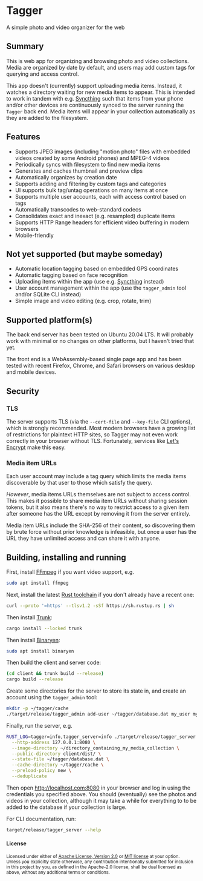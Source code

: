 # Tagger

A simple photo and video organizer for the web

## Summary

This is web app for organizing and browsing photo and video collections.  Media
are organized by date by default, and users may add custom tags for querying and
access control.

This app doesn't (currently) support uploading media items.  Instead, it watches
a directory waiting for new media items to appear.  This is intended to work in
tandem with e.g. [Syncthing](https://syncthing.net/) such that items from your
phone and/or other devices are continuously synced to the server running the
`Tagger` back end.  Media items will appear in your collection automatically as
they are added to the filesystem.

## Features

* Supports JPEG images (including "motion photo" files with embedded videos
  created by some Android phones) and MPEG-4 videos
* Periodically syncs with filesystem to find new media items
* Generates and caches thumbnail and preview clips
* Automatically organizes by creation date
* Supports adding and filtering by custom tags and categories
 * UI supports bulk tag/untag operations on many items at once
* Supports multiple user accounts, each with access control based on tags
* Automatically transcodes to web-standard codecs
* Consolidates exact and inexact (e.g. resampled) duplicate items
* Supports HTTP Range headers for efficient video buffering in modern browsers
* Mobile-friendly

## Not yet supported (but maybe someday)

* Automatic location tagging based on embedded GPS coordinates
* Automatic tagging based on face recognition
* Uploading items within the app (use e.g. [Syncthing](https://syncthing.net/)
  instead)
* User account management within the app (use the `tagger_admin` tool and/or
  SQLite CLI instead)
* Simple image and video editing (e.g. crop, rotate, trim)

## Supported platform(s)

The back end server has been tested on Ubuntu 20.04 LTS.  It will probably work
with minimal or no changes on other platforms, but I haven't tried that yet.

The front end is a WebAssembly-based single page app and has been tested with
recent Firefox, Chrome, and Safari browsers on various desktop and mobile
devices.

## Security

### TLS

The server supports TLS (via the `--cert-file` and `--key-file` CLI options),
which is strongly recommended.  Most modern browsers have a growing list of
restrictions for plaintext HTTP sites, so Tagger may not even work correctly in
your browser without TLS.  Fortunately, services like [Let's
Encrypt](https://letsencrypt.org/) make this easy.

### Media item URLs

Each user account may include a tag query which limits the media items
discoverable by that user to those which satisfy the query.

*However*, media items URLs themselves are not subject to access control.  This
makes it possible to share media item URLs without sharing session tokens, but
it also means there's no way to restrict access to a given item after someone
has the URL except by removing it from the server entirely.

Media item URLs include the SHA-256 of their content, so discovering them by
brute force without prior knowledge is infeasible, but once a user has the URL
they have unlimited access and can share it with anyone.

## Building, installing and running

First, install [FFmpeg](https://ffmpeg.org/) if you want video support, e.g.

```bash
sudo apt install ffmpeg
```

Next, install the latest [Rust toolchain](https://rustup.rs/) if you don't
already have a recent one:

```bash
curl --proto '=https' --tlsv1.2 -sSf https://sh.rustup.rs | sh
```

Then install [Trunk](https://trunkrs.dev/):

```bash
cargo install --locked trunk
```

Then install [Binaryen](https://github.com/webassembly/binaryen):

```bash
sudo apt install binaryen
```

Then build the client and server code:

```bash
(cd client && trunk build --release)
cargo build --release
```

Create some directories for the server to store its state in, and create an
account using the `tagger_admin` tool:

```bash
mkdir -p ~/tagger/cache
./target/release/tagger_admin add-user ~/tagger/database.dat my_user my_password --may-patch
```

Finally, run the server, e.g.

```bash
RUST_LOG=tagger=info,tagger_server=info ./target/release/tagger_server \
  --http-address 127.0.0.1:8080 \
  --image-directory ~/directory_containing_my_media_collection \
  --public-directory client/dist/ \
  --state-file ~/tagger/database.dat \
  --cache-directory ~/tagger/cache \
  --preload-policy new \
  --deduplicate
```

Then open http://localhost.com:8080 in your browser and log in using the
credentials you specified above.  You should (eventually) see the photos and
videos in your collection, although it may take a while for everything to to be
added to the database if your collection is large.

For CLI documentation, run:

```bash
target/release/tagger_server --help
```

#### License

<sup>
Licensed under either of <a href="LICENSE-APACHE">Apache License, Version
2.0</a> or <a href="LICENSE-MIT">MIT license</a> at your option.
</sup>

<br>

<sub>
Unless you explicitly state otherwise, any contribution intentionally submitted
for inclusion in this project by you, as defined in the Apache-2.0 license,
shall be dual licensed as above, without any additional terms or conditions.
</sub>
